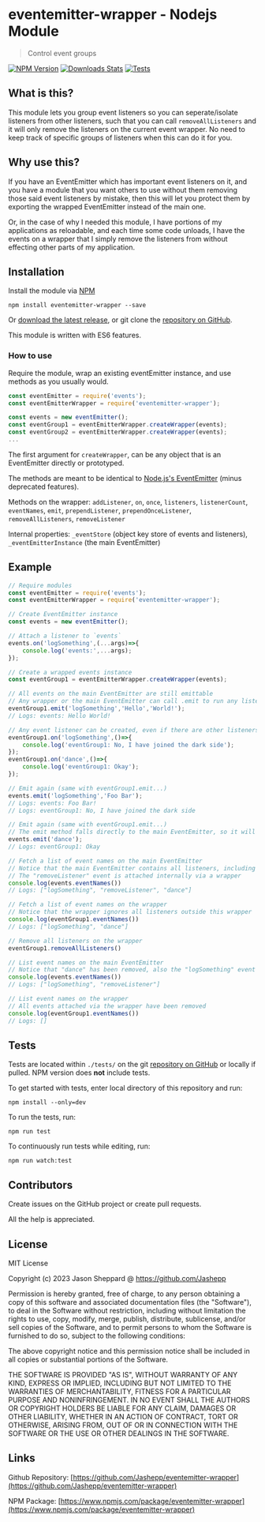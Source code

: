 # eventemitter-wrapper - Nodejs Module
> Control event groups

[![NPM Version][npm-image]][npm-url]
[![Downloads Stats][npm-downloads]][npm-url]
[![Tests][github-tests-badge]][github-tests-url]

## What is this?

This module lets you group event listeners so you can seperate/isolate listeners from other listeners, such that you can call `removeAllListeners` and it will only remove the listeners on the current event wrapper. No need to keep track of specific groups of listeners when this can do it for you.

## Why use this?

If you have an EventEmitter which has important event listeners on it, and you have a module that you want others to use without them removing those said event listeners by mistake, then this will let you protect them by exporting the wrapped EventEmitter instead of the main one.

Or, in the case of why I needed this module, I have portions of my applications as reloadable, and each time some code unloads, I have the events on a wrapper that I simply remove the listeners from without effecting other parts of my application.

## Installation

Install the module via [NPM](https://www.npmjs.com/package/eventemitter-wrapper)
```
npm install eventemitter-wrapper --save
```
Or [download the latest release](https://github.com/Jashepp/eventemitter-wrapper/releases), or git clone the [repository on GitHub](https://github.com/Jashepp/eventemitter-wrapper).

This module is written with ES6 features.

### How to use

Require the module, wrap an existing eventEmitter instance, and use methods as you usually would.

```javascript
const eventEmitter = require('events');
const eventEmitterWrapper = require('eventemitter-wrapper');

const events = new eventEmitter();
const eventGroup1 = eventEmitterWrapper.createWrapper(events);
const eventGroup2 = eventEmitterWrapper.createWrapper(events);
...
```

The first argument for `createWrapper`, can be any object that is an EventEmitter directly or prototyped.

The methods are meant to be identical to [Node.js's EventEmitter](https://nodejs.org/api/events.html) (minus deprecated features).

Methods on the wrapper: `addListener`, `on`, `once`, `listeners`, `listenerCount`, `eventNames`, `emit`, `prependListener`, `prependOnceListener`, `removeAllListeners`, `removeListener`

Internal properties: `_eventStore` (object key store of events and listeners), `_eventEmitterInstance` (the main EventEmitter)

## Example

```javascript
// Require modules
const eventEmitter = require('events');
const eventEmitterWrapper = require('eventemitter-wrapper');

// Create EventEmitter instance
const events = new eventEmitter();

// Attach a listener to `events`
events.on('logSomething',(...args)=>{
	console.log('events:',...args);
});

// Create a wrapped events instance
const eventGroup1 = eventEmitterWrapper.createWrapper(events);

// All events on the main EventEmitter are still emittable
// Any wrapper or the main EventEmitter can call .emit to run any listener
eventGroup1.emit('logSomething','Hello','World!');
// Logs: events: Hello World!

// Any event listener can be created, even if there are other listeners on the main EventEmitter or on other wrappers.
eventGroup1.on('logSomething',()=>{
	console.log('eventGroup1: No, I have joined the dark side');
});
eventGroup1.on('dance',()=>{
	console.log('eventGroup1: Okay');
});

// Emit again (same with eventGroup1.emit...)
events.emit('logSomething','Foo Bar');
// Logs: events: Foo Bar!
// Logs: eventGroup1: No, I have joined the dark side

// Emit again (same with eventGroup1.emit...)
// The emit method falls directly to the main EventEmitter, so it will also work across all wrappers
events.emit('dance');
// Logs: eventGroup1: Okay

// Fetch a list of event names on the main EventEmitter
// Notice that the main EventEmitter contains all listeners, including those on a wrapper
// The "removeListener" event is attached internally via a wrapper
console.log(events.eventNames())
// Logs: ["logSomething", "removeListener", "dance"]

// Fetch a list of event names on the wrapper
// Notice that the wrapper ignores all listeners outside this wrapper
console.log(eventGroup1.eventNames())
// Logs: ["logSomething", "dance"]

// Remove all listeners on the wrapper
eventGroup1.removeAllListeners()

// List event names on the main EventEmitter
// Notice that "dance" has been removed, also the "logSomething" event now only has 1 listener instead of 2
console.log(events.eventNames())
// Logs: ["logSomething", "removeListener"]

// List event names on the wrapper
// All events attached via the wrapper have been removed
console.log(eventGroup1.eventNames())
// Logs: []

```

## Tests

Tests are located within `./tests/` on the git [repository on GitHub][github-branch] or locally if pulled. NPM version does **not** include tests.

To get started with tests, enter local directory of this repository and run:
```
npm install --only=dev
```

To run the tests, run:
```
npm run test
```

To continuously run tests while editing, run:
```
npm run watch:test
```

## Contributors

Create issues on the GitHub project or create pull requests.

All the help is appreciated.

## License

MIT License

Copyright (c) 2023 Jason Sheppard @ https://github.com/Jashepp

Permission is hereby granted, free of charge, to any person obtaining a copy
of this software and associated documentation files (the "Software"), to deal
in the Software without restriction, including without limitation the rights
to use, copy, modify, merge, publish, distribute, sublicense, and/or sell
copies of the Software, and to permit persons to whom the Software is
furnished to do so, subject to the following conditions:

The above copyright notice and this permission notice shall be included in all
copies or substantial portions of the Software.

THE SOFTWARE IS PROVIDED "AS IS", WITHOUT WARRANTY OF ANY KIND, EXPRESS OR
IMPLIED, INCLUDING BUT NOT LIMITED TO THE WARRANTIES OF MERCHANTABILITY,
FITNESS FOR A PARTICULAR PURPOSE AND NONINFRINGEMENT. IN NO EVENT SHALL THE
AUTHORS OR COPYRIGHT HOLDERS BE LIABLE FOR ANY CLAIM, DAMAGES OR OTHER
LIABILITY, WHETHER IN AN ACTION OF CONTRACT, TORT OR OTHERWISE, ARISING FROM,
OUT OF OR IN CONNECTION WITH THE SOFTWARE OR THE USE OR OTHER DEALINGS IN THE
SOFTWARE.

## Links

Github Repository: [https://github.com/Jashepp/eventemitter-wrapper](https://github.com/Jashepp/eventemitter-wrapper)

NPM Package: [https://www.npmjs.com/package/eventemitter-wrapper](https://www.npmjs.com/package/eventemitter-wrapper)

[npm-image]: https://img.shields.io/npm/v/eventemitter-wrapper.svg?style=flat-square
[npm-url]: https://npmjs.org/package/eventemitter-wrapper
[npm-downloads]: https://img.shields.io/npm/dm/eventemitter-wrapper.svg?style=flat-square
[github-branch]: https://github.com/Jashepp/eventemitter-wrapper
[github-tests-badge]: https://github.com/Jashepp/eventemitter-wrapper/actions/workflows/run-tests.yml/badge.svg
[github-tests-url]: https://github.com/Jashepp/eventemitter-wrapper/actions/workflows/run-tests.yml
